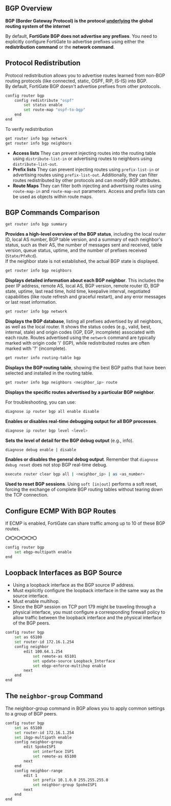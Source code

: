 ## BGP Overview
**BGP (Border Gateway Protocol) is the protocol <ins>underlying</ins> the global routing system of the internet**

By default, **FortiGate BGP does not advertise any prefixes**. You need to explicitly configure FortiGate to advertise prefixes using either the **redistribution command** or the **network command**.
## Protocol Redistribution
Protocol redistribution allows you to advertise routes learned from non-BGP routing protocols (like connected, static, OSPF, RIP, IS-IS) into BGP.<br />
By default, FortiGate BGP doesn't advertise prefixes from other protocols.
```bash
config router bgp
    config redistribute "ospf"
        set status enable
        set route-map "ospf-to-bgp"
    end
end
```
To verify redistribution
```bash
get router info bgp network
get router info bgp neighbors
```
*   **Access lists** They can prevent injecting routes into the routing table using `distribute-list-in` or advertising routes to neighbors using `distribute-list-out`.
*   **Prefix lists** They can prevent injecting routes using `prefix-list-in` or advertising routes using `prefix-list-out`. Additionally, they can filter routes redistributed by other protocols and can modify BGP attributes.
*   **Route Maps** They can filter both injecting and advertising routes using `route-map-in` and `route-map-out` parameters. Access and prefix lists can be used as objects within route maps.

## BGP Commands Comparison
```bash
get router info bgp summary
```
**Provides a high-level overview of the BGP status**, including the local router ID, local AS number, BGP table version, and a summary of each neighbor's status, such as their AS, the number of messages sent and received, table version, queue status, uptime, and the number of prefixes received (`State/PfxRcd`).<br />
If the neighbor state is not established, the actual BGP state is displayed.
```bash
get router info bgp neighbors
```
**Displays detailed information about each BGP neighbor**. This includes the peer IP address, remote AS, local AS, BGP version, remote router ID, BGP state, uptime, last read time, hold time, keepalive interval, negotiated capabilities (like route refresh and graceful restart), and any error messages or last reset information.
```bash
get router info bgp network
```
**Displays the BGP database**, listing all prefixes advertised by all neighbors, as well as the local router. It shows the status codes (e.g., valid, best, internal, stale) and origin codes (IGP, EGP, incomplete) associated with each route. Routes advertised using the `network` command are typically marked with origin code 'i' (IGP), while redistributed routes are often marked with '?' (incomplete).
```bash
get router info routing-table bgp
```
**Displays the BGP routing table**, showing the best BGP paths that have been selected and installed in the routing table.
```bash
get router info bgp neighbors <neighbor_ip> route
```
**Displays the specific routes advertised by a particular BGP neighbor**.

For troubleshooting, you can use:

```bash
diagnose ip router bgp all enable disable
```
**Enables or disables real-time debugging output for all BGP processes**.
```bash
diagnose ip router bgp level <level>
```
**Sets the level of detail for the BGP debug output** (e.g., info).
```bash
diagnose debug enable | disable
```
**Enables or disables the general debug output**. Remember that `diagnose debug reset` does not stop BGP real-time debug.
```bash
execute router clear bgp all | <neighbor_ip> | as <as_number>
```
**Used to reset BGP sessions**. Using `soft [in|out]` performs a soft reset, forcing the exchange of complete BGP routing tables without tearing down the TCP connection.
## Configure ECMP With BGP Routes
If ECMP is enabled, FortiGate can share traffic among up to 10 of these BGP routes.

```bash
⭕❗⭕❗⭕❗⭕❗⭕❗⭕

config router bgp
    set ebgp-multipath enable
end
```
## Loopback Interfaces as BGP Source
+ Using a loopback interface as the BGP source IP address.
+ Must explicitly configure the loopback interface in the same way as the source interface.
+ Must enable multihop.
+ Since the BGP session on TCP port 179 might be traveling through a physical interface, you must configure a corresponding firewall policy to allow traffic between the loopback interface and the physical interface of the BGP peers.
```bash
config router bgp
    set as 65100
    set router-id 172.16.1.254
    config neighbor
        edit 100.64.1.254
            set remote-as 65101
            set update-source Loopback_Interface
            set ebgp-enforce-multihop enable
        next
    end
end
```
## The `neighbor-group` Command
The neighbor-group command in BGP allows you to apply common settings to 
a group of BGP peers.
```bash
config router bgp
    set as 65100
    set router-id 172.16.1.254
    set ibgp-multipath enable
    config neighbor-group
        edit SpokeISP1
            set interface ISP1
            set remote-as 65100
        next
    end
    config neighbor-range
        edit 1
            set prefix 10.1.0.0 255.255.255.0
            set neighbor-group SpokeISP1
        next
    end
end
```